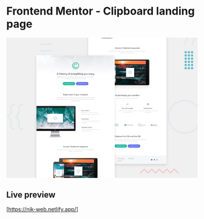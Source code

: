 # Frontend Mentor - Clipboard landing page

![Design preview for the Clipboard landing page coding challenge](./design/desktop-preview.jpg)

## Live preview 

[https://nik-web.netlify.app/]
